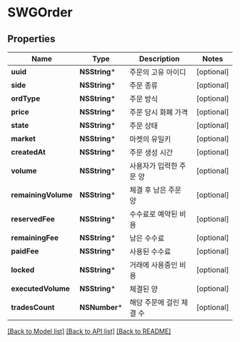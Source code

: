 # SWGOrder

## Properties
Name | Type | Description | Notes
------------ | ------------- | ------------- | -------------
**uuid** | **NSString*** | 주문의 고유 아이디 | [optional] 
**side** | **NSString*** | 주문 종류 | [optional] 
**ordType** | **NSString*** | 주문 방식 | [optional] 
**price** | **NSString*** | 주문 당시 화폐 가격 | [optional] 
**state** | **NSString*** | 주문 상태 | [optional] 
**market** | **NSString*** | 마켓의 유일키 | [optional] 
**createdAt** | **NSString*** | 주문 생성 시간 | [optional] 
**volume** | **NSString*** | 사용자가 입력한 주문 양 | [optional] 
**remainingVolume** | **NSString*** | 체결 후 남은 주문 양 | [optional] 
**reservedFee** | **NSString*** | 수수료로 예약된 비용 | [optional] 
**remainingFee** | **NSString*** | 남은 수수료 | [optional] 
**paidFee** | **NSString*** | 사용된 수수료 | [optional] 
**locked** | **NSString*** | 거래에 사용중인 비용 | [optional] 
**executedVolume** | **NSString*** | 체결된 양 | [optional] 
**tradesCount** | **NSNumber*** | 해당 주문에 걸린 체결 수 | [optional] 

[[Back to Model list]](../README.md#documentation-for-models) [[Back to API list]](../README.md#documentation-for-api-endpoints) [[Back to README]](../README.md)


